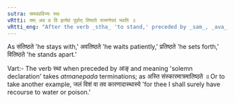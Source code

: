 ```yaml
---
sutra: समवप्रविभ्यः स्थः
vRtti: सम् अव प्र वि इत्येवं पूर्वात् तिष्ठते रात्मनेपदं भवति ॥
vRtti_eng: "After the verb _stha_ 'to stand,' preceded by _sam_, _ava_, _pra_, _vi_, the _Atmanepada_ affix is used."
---
```

As संतिष्ठते 'he stays with,' अवतिष्ठते 'he waits patiently,' प्रतिष्ठते 'he sets forth,' वितिष्ठते 'he stands apart.'

Vart:- The verb स्था when preceded by आङ् and meaning 'solemn declaration' takes _atmanepada_ terminations; as अस्ति संस्कारमात्रमातिष्ठते ॥ Or to take another example, जलं विशं वा तव कारणादास्थास्ये 'for thee I shall surely have recourse to water or poison.'

